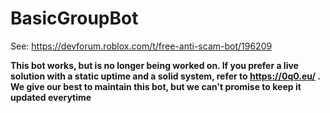 # BasicGroupBot
See: https://devforum.roblox.com/t/free-anti-scam-bot/196209



**This bot works, but is no longer being worked on. If you prefer a live solution with a static uptime and a solid system, refer to https://0q0.eu/ .
We give our best to maintain this bot, but we can't promise to keep it updated everytime**
